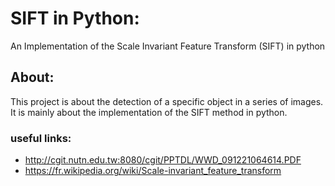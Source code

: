 # SIFT in Python:
An Implementation of the Scale Invariant Feature Transform (SIFT) in python 

## About:
This project is about the detection of a specific object in a series of images.
It is mainly about the implementation of the SIFT method in python.

### useful links:
* http://cgit.nutn.edu.tw:8080/cgit/PPTDL/WWD_091221064614.PDF
* https://fr.wikipedia.org/wiki/Scale-invariant_feature_transform
